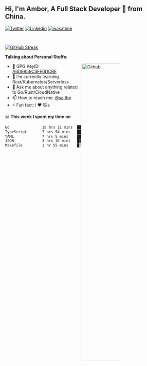 ## Hi, I'm Ambor, A Full Stack Developer 🚀 from China.

[![Twitter](https://img.shields.io/badge/-saltbo-1ca0f1?style=flat&logo=twitter&logoColor=white)](https://twitter.com/rdsaltbo)
[![Linkedin](https://img.shields.io/badge/-saltbo-blue?style=flat&logo=Linkedin&logoColor=white)](https://www.linkedin.com/in/saltbo/)
[![wakatime](https://wakatime.com/badge/user/f82b1c77-faab-48cd-aef5-a12c0aff104b.svg)](https://wakatime.com/@f82b1c77-faab-48cd-aef5-a12c0aff104b)

&nbsp;  

[![GitHub Streak](http://github-readme-streak-stats.herokuapp.com?user=saltbo&hide_border=true&date_format=M%20j%5B%2C%20Y%5D)](https://git.io/streak-stats)

**Talking about Personal Stuffs:**
<!-- Any image aligned to the right. Beware the width  -->
<img width="50%" align="right" alt="Github" src="https://raw.githubusercontent.com/saltbo/saltbo/master/images/git-header.svg" />

- 🤘 GPG KeyID: [A6D9859C3FE0DCBE](https://saltbo.cn/pgp_keys.asc)
- 🌱 I’m currently learning Rust/Kubernetes/Serverless
- 💬 Ask me about anything related to Go/Rust/CloudNative
- 📫 How to reach me: [@saltbo](https://t.me/saltbo)
- ⚡ Fun fact: I :heart: :cat:s


📊 **This week I spent my time on**
<!--START_SECTION:waka-->

```txt
Go               19 hrs 11 mins  ██████████▓░░░░░░░░░░░░░░   42.92 %
TypeScript       7 hrs 54 mins   ████▒░░░░░░░░░░░░░░░░░░░░   17.68 %
YAML             7 hrs 5 mins    ████░░░░░░░░░░░░░░░░░░░░░   15.86 %
JSON             3 hrs 10 mins   █▓░░░░░░░░░░░░░░░░░░░░░░░   07.09 %
Makefile         1 hr 55 mins    █░░░░░░░░░░░░░░░░░░░░░░░░   04.31 %
```

<!--END_SECTION:waka-->
